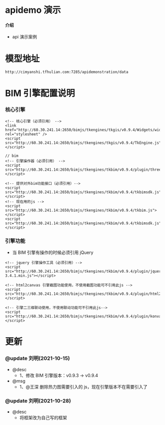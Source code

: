 # apidemo 演示

#### 介绍

- api 演示案例

# 模型地址

```
http://cimyanshi.tfhulian.com:7285/apidemonstration/data
```

# BIM 引擎配置说明

### 核心引擎

```
<!-- 核心引擎（必须引用） -->
<link href="http://60.30.241.14:2650/bimjs/tkengines/tkgis/v0.9.4/Widgets/widgets.css" rel="stylesheet" />
<script src="http://60.30.241.14:2650/bimjs/tkengines/tkgis/v0.9.4/TkEngine.js"></script>

// bim
<!-- 引擎操作器（必须引用） -->
<script src="http://60.30.241.14:2650/bimjs/tkengines/tkbim/v0.9.4/plugin/three.min.js"></script>

<!-- 提供对外bim功能接口（必须引用）-->
<script src="http://60.30.241.14:2650/bimjs/tkengines/tkbim/v0.9.4/tkbimsdk.js"></script>
<!-- 现在用的js -->
<script src="http://60.30.241.14:2650/bimjs/tkengines/tkbim/v0.9.4/tkbim.js"></script>
<script src="http://60.30.241.14:2650/bimjs/tkengines/tkbim/v0.9.4/tkbimsdk.js"></script>
```

### 引擎功能

- 当 BIM 引擎有操作的时候必须引用 jQuery

```
<!-- jquery 引擎操作工具（必须引用）-->
<script src="http://60.30.241.14:2650/bimjs/tkengines/tkbim/v0.9.4/plugin/jquery-3.4.1.min.js"></script>

<!-- html2canvas 引擎截图功能使用，不使用截图功能可不引用此js -->
<script src="http://60.30.241.14:2650/bimjs/tkengines/tkbim/v0.9.4/plugin/html2canvas.min.js"></script>

<!-- 引擎二三维联动使用，不使用联动功能可不引用此js-->
<script src="http://60.30.241.14:2650/bimjs/tkengines/tkbim/v0.9.4/plugin/konva.min.js"></script>
```

# 更新

### @update 刘明(2021-10-15)

- @desc
     - 1、修改 BIM 引擎版本：v0.9.3 -> v0.9.4
- @msg
     - 1、@王深 删除热力图需要引入的 js，现在引擎版本不在需要引入了

### @update 刘明(2021-10-28)
- @desc 
     - 将框架改为自己写的框架

